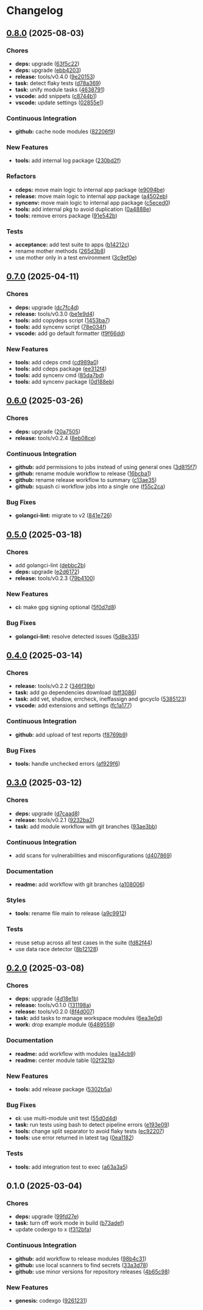 # Changelog

## [0.8.0](https://github.com/bastean/x/compare/v0.7.0...v0.8.0) (2025-08-03)

### Chores

- **deps:** upgrade ([63f5c22](https://github.com/bastean/x/commit/63f5c22ab930504be84835dd82405e6ebcb3e34e))
- **deps:** upgrade ([ebb4203](https://github.com/bastean/x/commit/ebb4203d19bfcf2b4565ca114d166b80a081127c))
- **release:** tools/v0.4.0 ([9e20153](https://github.com/bastean/x/commit/9e2015325cfb446c78ecf4425f54a5c9066d80c1))
- **task:** detect flaky tests ([d78a369](https://github.com/bastean/x/commit/d78a369cadf2b312f22fda3055f2c30f69059e58))
- **task:** unify module tasks ([4638791](https://github.com/bastean/x/commit/46387916a34ec6ffed3bf0b11cb0abcbb5efe7d6))
- **vscode:** add snippets ([c8744b1](https://github.com/bastean/x/commit/c8744b1bcc4c76c5a8de0505dd43bd78f9c8a031))
- **vscode:** update settings ([02855e1](https://github.com/bastean/x/commit/02855e17265952cd03d941afbaa2b3b2d38bf094))

### Continuous Integration

- **github:** cache node modules ([82206f9](https://github.com/bastean/x/commit/82206f95962c4599cca3432aafbde0d7837eec47))

### New Features

- **tools:** add internal log package ([230bd2f](https://github.com/bastean/x/commit/230bd2f88b2b57aa87693c0f29b5cae34f7b0a58))

### Refactors

- **cdeps:** move main logic to internal app package ([e9094be](https://github.com/bastean/x/commit/e9094be8798e627871be54a2846d7eedb4af3c7a))
- **release:** move main logic to internal app package ([a4502eb](https://github.com/bastean/x/commit/a4502eb316228af367ef66695eeb1a0bee66eb19))
- **syncenv:** move main logic to internal app package ([c5eced0](https://github.com/bastean/x/commit/c5eced051f7a7bb52e59a13825009560f90a9016))
- **tools:** add internal pkg to avoid duplication ([0a4888e](https://github.com/bastean/x/commit/0a4888e2df4ec7bef7237c24f2d4e0db084e34d2))
- **tools:** remove errors package ([91e542b](https://github.com/bastean/x/commit/91e542b603ed84350bdb10738087fad83e515b08))

### Tests

- **acceptance:** add test suite to apps ([b14212c](https://github.com/bastean/x/commit/b14212c0602f048af65fb460c8acdf5891b4f6a4))
- rename mother methods ([265d3b8](https://github.com/bastean/x/commit/265d3b8ffd5f77ae15702e14b97d528d14f7c59f))
- use mother only in a test environment ([3c9ef0e](https://github.com/bastean/x/commit/3c9ef0e427211a2e36de848d568c1a030f72fabb))

## [0.7.0](https://github.com/bastean/x/compare/v0.6.0...v0.7.0) (2025-04-11)

### Chores

- **deps:** upgrade ([dc7fc4d](https://github.com/bastean/x/commit/dc7fc4d4f5f2dc55eb10e6af19eaa00e1151da44))
- **release:** tools/v0.3.0 ([be1e9d4](https://github.com/bastean/x/commit/be1e9d441a60dab54212fb146b618c77ebcd9e43))
- **tools:** add copydeps script ([1453ba7](https://github.com/bastean/x/commit/1453ba76479aee424b5695463999a6a11717c040))
- **tools:** add syncenv script ([78e034f](https://github.com/bastean/x/commit/78e034f30db45aefdf375c280ae2c590bf7dba1d))
- **vscode:** add go default formatter ([f9f66dd](https://github.com/bastean/x/commit/f9f66dd906c8831cf1c2c10447821569b7b544ad))

### New Features

- **tools:** add cdeps cmd ([cd989a0](https://github.com/bastean/x/commit/cd989a0212aa3bac5ffb60ddebad1ad2f2f4acb4))
- **tools:** add cdeps package ([ee312f4](https://github.com/bastean/x/commit/ee312f4944c4c8b2c0963bc75411f140e07e0c2d))
- **tools:** add syncenv cmd ([85da7bd](https://github.com/bastean/x/commit/85da7bd26d604599015940df84e19f99d8f68868))
- **tools:** add syncenv package ([0d188eb](https://github.com/bastean/x/commit/0d188ebb4b6f96bab8ca9d70c46ef8be25684882))

## [0.6.0](https://github.com/bastean/x/compare/v0.5.0...v0.6.0) (2025-03-26)

### Chores

- **deps:** upgrade ([20a7505](https://github.com/bastean/x/commit/20a7505e16f43732fcf2f2b7c313c886d98e2c2f))
- **release:** tools/v0.2.4 ([8eb08ce](https://github.com/bastean/x/commit/8eb08ce0b0d42cb36a05fd1c83bbba90d382f31a))

### Continuous Integration

- **github:** add permissions to jobs instead of using general ones ([3d815f7](https://github.com/bastean/x/commit/3d815f74805da90ea885529a8d09d07a1810ba8e))
- **github:** rename module workflow to release ([16bcba1](https://github.com/bastean/x/commit/16bcba1b95c7f0a14d6151f76fb4fa86467bf55f))
- **github:** rename release workflow to summary ([c13ae35](https://github.com/bastean/x/commit/c13ae351bc5a7afafbb9fc058aab6e40c18d9048))
- **github:** squash ci workflow jobs into a single one ([f55c2ca](https://github.com/bastean/x/commit/f55c2ca30640d167d306555570da26153ca4b4ad))

### Bug Fixes

- **golangci-lint:** migrate to v2 ([841e726](https://github.com/bastean/x/commit/841e726301acf2b7f136b73bb727a173f106eeea))

## [0.5.0](https://github.com/bastean/x/compare/v0.4.0...v0.5.0) (2025-03-18)

### Chores

- add golangci-lint ([debbc2b](https://github.com/bastean/x/commit/debbc2bc93d0828814bdd5b683dc04c8c33e1197))
- **deps:** upgrade ([e2d6172](https://github.com/bastean/x/commit/e2d6172017dafd2464825aa9712b0d059de2109f))
- **release:** tools/v0.2.3 ([79b4100](https://github.com/bastean/x/commit/79b4100c08bb17952007cf28fcbf9d11a8d73c9c))

### New Features

- **ci:** make gpg signing optional ([5f0d7d8](https://github.com/bastean/x/commit/5f0d7d8b1f3eec301882de70257ef101466e2d7f))

### Bug Fixes

- **golangci-lint:** resolve detected issues ([5d8e335](https://github.com/bastean/x/commit/5d8e335ac91f6437d4a6cb521a6ec9107dfca284))

## [0.4.0](https://github.com/bastean/x/compare/v0.3.0...v0.4.0) (2025-03-14)

### Chores

- **release:** tools/v0.2.2 ([346f39b](https://github.com/bastean/x/commit/346f39b1635f3e3062bc8c92e6557ebcaf000a90))
- **task:** add go dependencies download ([bff3086](https://github.com/bastean/x/commit/bff308676c456155f2a5ad96aeba7a2498e8ac74))
- **task:** add vet, shadow, errcheck, ineffassign and gocyclo ([5385123](https://github.com/bastean/x/commit/5385123c39240ee40cfce6de1e4084133af56fab))
- **vscode:** add extensions and settings ([fc1a177](https://github.com/bastean/x/commit/fc1a1771b538766e113a5d526ef9f38b36032c9a))

### Continuous Integration

- **github:** add upload of test reports ([f8769b9](https://github.com/bastean/x/commit/f8769b99999427a29967dd840d017519b8f2fa84))

### Bug Fixes

- **tools:** handle unchecked errors ([af929f6](https://github.com/bastean/x/commit/af929f64afef71ae84341b4f948a0c5f02b64be4))

## [0.3.0](https://github.com/bastean/x/compare/v0.2.0...v0.3.0) (2025-03-12)

### Chores

- **deps:** upgrade ([d7caad8](https://github.com/bastean/x/commit/d7caad8c4be5629d728c79588e8737afef61e79d))
- **release:** tools/v0.2.1 ([9232ba2](https://github.com/bastean/x/commit/9232ba2f9de7192843cbaecbf539b8503b4e508b))
- **task:** add module workflow with git branches ([93ae3bb](https://github.com/bastean/x/commit/93ae3bb36f00c837b6c77ba1186d7b9d62e593cd))

### Continuous Integration

- add scans for vulnerabilities and misconfigurations ([d407869](https://github.com/bastean/x/commit/d40786922d5eac8bcef3c3a84f1e252fc40a9aae))

### Documentation

- **readme:** add workflow with git branches ([a108006](https://github.com/bastean/x/commit/a1080060943ab35a18404f5859a618f469e83947))

### Styles

- **tools:** rename file main to release ([a9c9912](https://github.com/bastean/x/commit/a9c991200adf92f3acf7e9f3b43260788f60c6c6))

### Tests

- reuse setup across all test cases in the suite ([fd82f44](https://github.com/bastean/x/commit/fd82f44f1220650e16663998db8c9a386f1a0da9))
- use data race detector ([8b12128](https://github.com/bastean/x/commit/8b1212893f646c95443ff3924bca74521e619fe3))

## [0.2.0](https://github.com/bastean/x/compare/v0.1.0...v0.2.0) (2025-03-08)

### Chores

- **deps:** upgrade ([4d18e1b](https://github.com/bastean/x/commit/4d18e1b489a34342a02c163c7398dd7c6a9b802c))
- **release:** tools/v0.1.0 ([131198a](https://github.com/bastean/x/commit/131198a370ffc1a5bcfecd20b69b0c106b1564fb))
- **release:** tools/v0.2.0 ([8f4d007](https://github.com/bastean/x/commit/8f4d0071d7bc52d728fb99372edf691b304e735b))
- **task:** add tasks to manage workspace modules ([6ea3e0d](https://github.com/bastean/x/commit/6ea3e0d1d4d5a5abaeb58068f0ebed9c8ca23a7f))
- **work:** drop example module ([6489559](https://github.com/bastean/x/commit/64895593ce502be9a14f7195612c75e57414fbf5))

### Documentation

- **readme:** add workflow with modules ([ea34cb9](https://github.com/bastean/x/commit/ea34cb9de6433f1138e161c46ead4ace7f721aa2))
- **readme:** center module table ([02f321b](https://github.com/bastean/x/commit/02f321b63b50545050eeae806169169b623d4175))

### New Features

- **tools:** add release package ([5302b5a](https://github.com/bastean/x/commit/5302b5ab132abaf823bc165ce5e7172344395c0f))

### Bug Fixes

- **ci:** use multi-module unit test ([55d0d4d](https://github.com/bastean/x/commit/55d0d4d57f294c63969cf0b4a050d09e3007a8e3))
- **task:** run tests using bash to detect pipeline errors ([e193e09](https://github.com/bastean/x/commit/e193e09ef439afb1ef477b1411c81b5fca09c050))
- **tools:** change split separator to avoid flaky tests ([ec92207](https://github.com/bastean/x/commit/ec92207b825548b93945d339d794f84f0386001a))
- **tools:** use error returned in latest tag ([0ea1182](https://github.com/bastean/x/commit/0ea1182e361cb1ca55b907ed4704f1196e1ef401))

### Tests

- **tools:** add integration test to exec ([a63a3a5](https://github.com/bastean/x/commit/a63a3a5e370e9a46f3dde656b8658c532d6cf946))

## 0.1.0 (2025-03-04)

### Chores

- **deps:** upgrade ([99fd27e](https://github.com/bastean/x/commit/99fd27e6a5503fb7502a7242c9e302900b836d00))
- **task:** turn off work mode in build ([b73adef](https://github.com/bastean/x/commit/b73adef0c6fead4b76feb319501a76520e4e5cdb))
- update codexgo to x ([f312bfa](https://github.com/bastean/x/commit/f312bfa66458203462f1562862c07cf41acab687))

### Continuous Integration

- **github:** add workflow to release modules ([98b4c31](https://github.com/bastean/x/commit/98b4c3193702b04577046cb60eb951405254853f))
- **github:** use local scanners to find secrets ([33a3d78](https://github.com/bastean/x/commit/33a3d78a483e530050a74c01d2457becbb7a4c2d))
- **github:** use minor versions for repository releases ([4b65c98](https://github.com/bastean/x/commit/4b65c98c0f9d25581690487aebfefac29c66da2a))

### New Features

- **genesis:** codexgo ([9261231](https://github.com/bastean/x/commit/92612318da2ad64bbab4a114c110d9737fc8d6c5))
